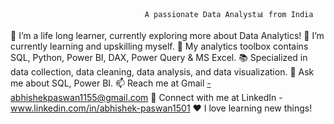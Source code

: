                                   A passionate Data Analyst📊 from India
                                  
🔭 I’m a life long learner, currently exploring more about Data Analytics!
🌱 I’m currently learning and upskilling myself.
🧰 My analytics toolbox contains SQL, Python, Power BI, DAX, Power Query & MS Excel.
📚 Specialized in data collection, data cleaning, data analysis, and data visualization.
💬 Ask me about SQL, Power BI.
📫 Reach me at Gmail -abhishekpaswan1155@gmail.com
🔗 Connect with me at LinkedIn - www.linkedin.com/in/abhishek-paswan1501
❤️ I love learning new things!
